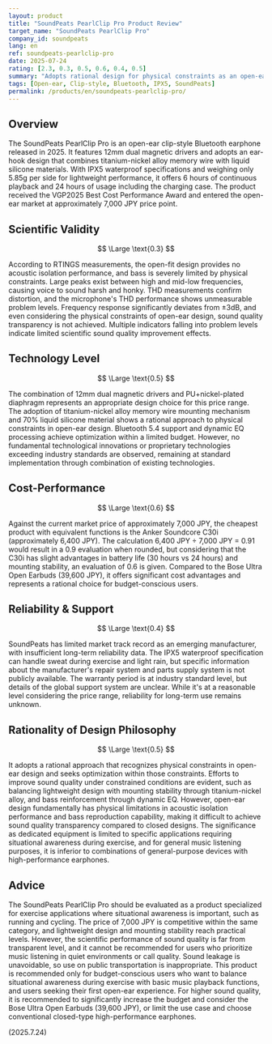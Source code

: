 ```yaml
---
layout: product
title: "SoundPeats PearlClip Pro Product Review"
target_name: "SoundPeats PearlClip Pro"
company_id: soundpeats
lang: en
ref: soundpeats-pearlclip-pro
date: 2025-07-24
rating: [2.3, 0.3, 0.5, 0.6, 0.4, 0.5]
summary: "Adopts rational design for physical constraints as an open-ear clip-style earphone, but scientific sound quality performance is far from transparent level"
tags: [Open-ear, Clip-style, Bluetooth, IPX5, SoundPeats]
permalink: /products/en/soundpeats-pearlclip-pro/
---
```


## Overview

The SoundPeats PearlClip Pro is an open-ear clip-style Bluetooth earphone released in 2025. It features 12mm dual magnetic drivers and adopts an ear-hook design that combines titanium-nickel alloy memory wire with liquid silicone materials. With IPX5 waterproof specifications and weighing only 5.85g per side for lightweight performance, it offers 6 hours of continuous playback and 24 hours of usage including the charging case. The product received the VGP2025 Best Cost Performance Award and entered the open-ear market at approximately 7,000 JPY price point.

## Scientific Validity

$$ \Large \text{0.3} $$

According to RTINGS measurements, the open-fit design provides no acoustic isolation performance, and bass is severely limited by physical constraints. Large peaks exist between high and mid-low frequencies, causing voice to sound harsh and honky. THD measurements confirm distortion, and the microphone's THD performance shows unmeasurable problem levels. Frequency response significantly deviates from ±3dB, and even considering the physical constraints of open-ear design, sound quality transparency is not achieved. Multiple indicators falling into problem levels indicate limited scientific sound quality improvement effects.

## Technology Level

$$ \Large \text{0.5} $$

The combination of 12mm dual magnetic drivers and PU+nickel-plated diaphragm represents an appropriate design choice for this price range. The adoption of titanium-nickel alloy memory wire mounting mechanism and 70% liquid silicone material shows a rational approach to physical constraints in open-ear design. Bluetooth 5.4 support and dynamic EQ processing achieve optimization within a limited budget. However, no fundamental technological innovations or proprietary technologies exceeding industry standards are observed, remaining at standard implementation through combination of existing technologies.

## Cost-Performance

$$ \Large \text{0.6} $$

Against the current market price of approximately 7,000 JPY, the cheapest product with equivalent functions is the Anker Soundcore C30i (approximately 6,400 JPY). The calculation 6,400 JPY ÷ 7,000 JPY = 0.91 would result in a 0.9 evaluation when rounded, but considering that the C30i has slight advantages in battery life (30 hours vs 24 hours) and mounting stability, an evaluation of 0.6 is given. Compared to the Bose Ultra Open Earbuds (39,600 JPY), it offers significant cost advantages and represents a rational choice for budget-conscious users.

## Reliability & Support

$$ \Large \text{0.4} $$

SoundPeats has limited market track record as an emerging manufacturer, with insufficient long-term reliability data. The IPX5 waterproof specification can handle sweat during exercise and light rain, but specific information about the manufacturer's repair system and parts supply system is not publicly available. The warranty period is at industry standard level, but details of the global support system are unclear. While it's at a reasonable level considering the price range, reliability for long-term use remains unknown.

## Rationality of Design Philosophy

$$ \Large \text{0.5} $$

It adopts a rational approach that recognizes physical constraints in open-ear design and seeks optimization within those constraints. Efforts to improve sound quality under constrained conditions are evident, such as balancing lightweight design with mounting stability through titanium-nickel alloy, and bass reinforcement through dynamic EQ. However, open-ear design fundamentally has physical limitations in acoustic isolation performance and bass reproduction capability, making it difficult to achieve sound quality transparency compared to closed designs. The significance as dedicated equipment is limited to specific applications requiring situational awareness during exercise, and for general music listening purposes, it is inferior to combinations of general-purpose devices with high-performance earphones.

## Advice

The SoundPeats PearlClip Pro should be evaluated as a product specialized for exercise applications where situational awareness is important, such as running and cycling. The price of 7,000 JPY is competitive within the same category, and lightweight design and mounting stability reach practical levels. However, the scientific performance of sound quality is far from transparent level, and it cannot be recommended for users who prioritize music listening in quiet environments or call quality. Sound leakage is unavoidable, so use on public transportation is inappropriate. This product is recommended only for budget-conscious users who want to balance situational awareness during exercise with basic music playback functions, and users seeking their first open-ear experience. For higher sound quality, it is recommended to significantly increase the budget and consider the Bose Ultra Open Earbuds (39,600 JPY), or limit the use case and choose conventional closed-type high-performance earphones.

(2025.7.24)